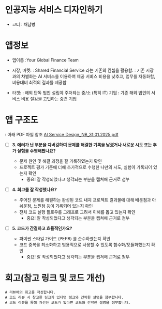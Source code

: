 # 인공지능 서비스 디자인하기
- 코더 : 채남병
  
# 앱정보
- 앱이름
 :Your Global Finance Team

- 시장, 마켓:
 : Shared Financial Service 라는 기존의 컨셉을 활용함.
 : 기존 시장과의 차별화는 AI 서비스를 이용하여 제공 서비스 비용을 낮추고, 업무를 자동화함, 비용대비 최적의 결과를 제공함
 
- 타겟: 
 : 해외 단독 법인 설립이 주저되는 중/소 (특히 IT) 기업
 : 기존 해외 법인의 서비스 비용 절감을 고민하는 중견 기업
    
# 앱 구조도
 : 아래 PDF 파일 참조
 [AI Service Design_NB_31.01.2025.pdf](https://github.com/user-attachments/files/18620065/AI.Service.Design_NB_31.01.2025.pdf)
        
- [ ]  **3. 에러가 난 부분을 디버깅하여 문제를 해결한 기록을 남겼거나
새로운 시도 또는 추가 실험을 수행해봤나요?**
    - 문제 원인 및 해결 과정을 잘 기록하였는지 확인
    - 프로젝트 평가 기준에 더해 추가적으로 수행한 나만의 시도, 
    실험이 기록되어 있는지 확인
        - 중요! 잘 작성되었다고 생각되는 부분을 캡쳐해 근거로 첨부
        
- [ ]  **4. 회고를 잘 작성했나요?**
    - 주어진 문제를 해결하는 완성된 코드 내지 프로젝트 결과물에 대해
    배운점과 아쉬운점, 느낀점 등이 기록되어 있는지 확인
    - 전체 코드 실행 플로우를 그래프로 그려서 이해를 돕고 있는지 확인
        - 중요! 잘 작성되었다고 생각되는 부분을 캡쳐해 근거로 첨부
        
- [ ]  **5. 코드가 간결하고 효율적인가요?**
    - 파이썬 스타일 가이드 (PEP8) 를 준수하였는지 확인
    - 코드 중복을 최소화하고 범용적으로 사용할 수 있도록 함수화/모듈화했는지 확인
        - 중요! 잘 작성되었다고 생각되는 부분을 캡쳐해 근거로 첨부


# 회고(참고 링크 및 코드 개선)
```
# 리뷰어의 회고를 작성합니다.
# 코드 리뷰 시 참고한 링크가 있다면 링크와 간략한 설명을 첨부합니다.
# 코드 리뷰를 통해 개선한 코드가 있다면 코드와 간략한 설명을 첨부합니다.
```
